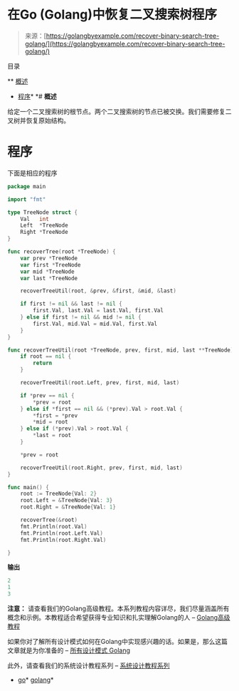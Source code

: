 <!--yml

分类：未分类

日期：2024-10-13 06:51:50

-->

# 在Go (Golang)中恢复二叉搜索树程序

> 来源：[https://golangbyexample.com/recover-binary-search-tree-golang/](https://golangbyexample.com/recover-binary-search-tree-golang/)

目录

**   [概述](#Overview "Overview")

+   [程序](#Program "Program")*  *# **概述**

给定一个二叉搜索树的根节点。两个二叉搜索树的节点已被交换。我们需要修复二叉树并恢复原始结构。

# **程序**

下面是相应的程序

```go
package main

import "fmt"

type TreeNode struct {
	Val   int
	Left  *TreeNode
	Right *TreeNode
}

func recoverTree(root *TreeNode) {
	var prev *TreeNode
	var first *TreeNode
	var mid *TreeNode
	var last *TreeNode

	recoverTreeUtil(root, &prev, &first, &mid, &last)

	if first != nil && last != nil {
		first.Val, last.Val = last.Val, first.Val
	} else if first != nil && mid != nil {
		first.Val, mid.Val = mid.Val, first.Val
	}
}

func recoverTreeUtil(root *TreeNode, prev, first, mid, last **TreeNode) {
	if root == nil {
		return
	}

	recoverTreeUtil(root.Left, prev, first, mid, last)

	if *prev == nil {
		*prev = root
	} else if *first == nil && (*prev).Val > root.Val {
		*first = *prev
		*mid = root
	} else if (*prev).Val > root.Val {
		*last = root
	}

	*prev = root

	recoverTreeUtil(root.Right, prev, first, mid, last)
}

func main() {
	root := TreeNode{Val: 2}
	root.Left = &TreeNode{Val: 3}
	root.Right = &TreeNode{Val: 1}

	recoverTree(&root)
	fmt.Println(root.Val)
	fmt.Println(root.Left.Val)
	fmt.Println(root.Right.Val)

}
```

**输出**

```go
2
1
3
```

**注意：** 请查看我们的Golang高级教程。本系列教程内容详尽，我们尽量涵盖所有概念和示例。本教程适合希望获得专业知识和扎实理解Golang的人 – [Golang高级教程](https://golangbyexample.com/golang-comprehensive-tutorial/)

如果你对了解所有设计模式如何在Golang中实现感兴趣的话。如果是，那么这篇文章就是为你准备的 – [所有设计模式 Golang](https://golangbyexample.com/all-design-patterns-golang/)

此外，请查看我们的系统设计教程系列 – [系统设计教程系列](https://techbyexample.com/system-design-questions/)

+   [go](https://golangbyexample.com/tag/go/)*   [golang](https://golangbyexample.com/tag/golang/)*
